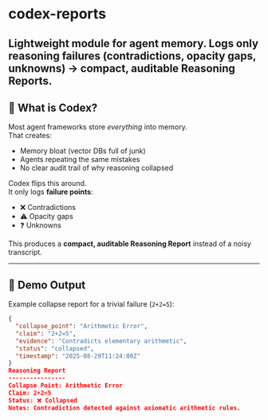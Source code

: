 # codex-reports
Lightweight module for agent memory. Logs only reasoning failures (contradictions, opacity gaps, unknowns) → compact, auditable Reasoning Reports.
---

## 📖 What is Codex?
Most agent frameworks store *everything* into memory.  
That creates:
- Memory bloat (vector DBs full of junk)  
- Agents repeating the same mistakes  
- No clear audit trail of why reasoning collapsed  

Codex flips this around.  
It only logs **failure points**:
- ❌ Contradictions  
- ⚠️ Opacity gaps  
- ❓ Unknowns  

This produces a **compact, auditable Reasoning Report** instead of a noisy transcript.

---

## 📝 Demo Output

Example collapse report for a trivial failure (`2+2=5`):

```json
{
  "collapse_point": "Arithmetic Error",
  "claim": "2+2=5",
  "evidence": "Contradicts elementary arithmetic",
  "status": "collapsed",
  "timestamp": "2025-08-29T11:24:00Z"
}
Reasoning Report
----------------
Collapse Point: Arithmetic Error
Claim: 2+2=5
Status: ❌ Collapsed
Notes: Contradiction detected against axiomatic arithmetic rules.
